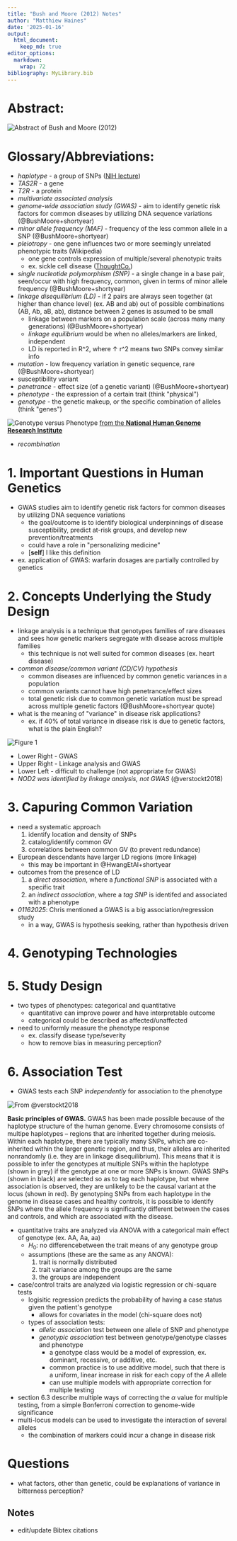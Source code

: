 ```yaml
---
title: "Bush and Moore (2012) Notes"
author: "Matthiew Haines"
date: '2025-01-16'
output: 
  html_document:
    keep_md: true
editor_options: 
  markdown: 
    wrap: 72
bibliography: MyLibrary.bib
---
```


# Abstract: 
![*Abstract of Bush and Moore (2012)*](C:/Users/Matthiew/Documents/Research/Candidacy/JournalClub/CandidacyJournalClub/Bush2012Abstract.png)  

# Glossary/Abbreviations:
- *haplotype* - a group of SNPs ([NIH lecture](https://youtu.be/HHvdupHgeFg?si=zvgAl1gHi0-YxVmt))  
- *TAS2R* - a gene  
- *T2R* - a protein  
- *multivariate associated analysis*  
- *genome-wide association study (GWAS)* - aim to identify genetic risk factors for common diseases by utilizing DNA sequence variations (@BushMoore+shortyear)  
- *minor allele frequency (MAF)* - frequency of the less common allele in a SNP (@BushMoore+shortyear)  
- *pleiotropy* - one gene influences two or more seemingly unrelated phenotypic traits (Wikipedia)
  + one gene controls expression of multiple/several phenotypic traits  
  + ex. sickle cell disease ([ThoughtCo.](https://www.thoughtco.com/pleiotropy-definition-4687155))
- *single nucleotide polymorphism (SNP)* - a single change in a base pair, seen/occur with high frequency, common, given in terms of minor allele frequency  (@BushMoore+shortyear)  
- *linkage disequilibrium (LD)* - if 2 pairs are always seen together (at higher than chance level) (ex. AB and ab) out of possible combinations (AB, Ab, aB, ab), distance between 2 genes is assumed to be small  
  + linkage between markers on a population scale (across many many generations) (@BushMoore+shortyear)
  + *linkage equilibrium* would be when no alleles/markers are linked, independent
  + LD is reported in R^2, where $\uparrow$ r^2 means two SNPs convey similar info
- *mutation* - low frequency variation in genetic sequence, rare (@BushMoore+shortyear)
- susceptibility variant
- *penetrance* - effect size (of a genetic variant) (@BushMoore+shortyear)
- *phenotype* - the expression of a certain trait (think "physical")
- *genotype* - the genetic makeup, or the specific combination of alleles (think "genes")

![Genotype versus Phenotype](C:/Users/Matthiew/Documents/Research/Candidacy/JournalClub/CandidacyJournalClub/Genotype.jpg)
[from the **National Human Genome Research Institute**](https://www.genome.gov/genetics-glossary/genotype)

- *recombination*


# 1. Important Questions in Human Genetics
- GWAS studies aim to identify genetic risk factors for common diseases by utilizing DNA sequence variations  
  + the goal/outcome is to identify biological underpinnings of disease susceptibility, predict at-risk groups, and develop new prevention/treatments
  + could have a role in "personalizing medicine"
  + [**self**] I like this definition
- ex. application of GWAS: warfarin dosages are partially controlled by genetics  

# 2. Concepts Underlying the Study Design  
- linkage analysis is a technique that genotypes families of rare diseases and sees how genetic markers segregate with disease across multiple families  
  + this technique is not well suited for common diseases (ex. heart disease)  
- *common disease/common variant (CD/CV) hypothesis*
  + common diseases are influenced by common genetic variances in a population
  + common variants cannot have high penetrance/effect sizes
  + total genetic risk due to common genetic variation must be spread across multiple genetic factors (@BushMoore+shortyear quote)
- what is the meaning of "variance" in disease risk applications?
  + ex. if 40% of total variance in disease risk is due to genetic factors, what is the plain English?


![**Figure 1**](https://cdn.ncbi.nlm.nih.gov/pmc/blobs/6e2a/3531285/2e868bea85f6/pcbi.1002822.g001.jpg)

  + Lower Right - GWAS  
  + Upper Right - Linkage analysis and GWAS
  + Lower Left - difficult to challenge (not appropriate for GWAS)
  + *NOD2 was identified by linkage analysis, not GWAS* (@verstockt2018)
  
# 3. Capuring Common Variation
- need a systematic approach
  1. identify location and density of SNPs
  2. catalog/identify common GV
  3. correlations between common GV (to prevent redundance)
- European descendants have larger LD regions (more linkage)
  + this may be important in @HwangEtAl+shortyear
- outcomes from the presence of LD  
  1. a *direct association*, where a *functional SNP* is associated with a specific trait
  2. an *indirect association*, where a *tag SNP* is identifed and associated with a phenotype
- *01162025*: Chris mentioned a GWAS is a big association/regression study
  + in a way, GWAS is hypothesis seeking, rather than hypothesis driven  
  
# 4. Genotyping Technologies
# 5. Study Design
- two types of phenotypes: categorical and quantitative
  + quantitative can improve power and have interpretable outcome
  + categorical could be described as affected/unaffected
- need to uniformly measure the phenotype response
  + ex. classify disease type/severity
  + how to remove bias in measuring perception?

# 6. Association Test
- GWAS tests each SNP *independently* for association to the phenotype  

![From @verstockt2018](C:/Users/Matthiew/Documents/Research/Candidacy/JournalClub/CandidacyJournalClub/QuantTraitGWAS.jpg)

**Basic principles of GWAS.** GWAS has been made possible because of the haplotype structure of the human genome. Every chromosome consists of multipe haplotypes – regions that are inherited together during meiosis. Within each haplotype, there are typically many SNPs, which are co-inherited within the larger genetic region, and thus, their alleles are inherited nonrandomly (i.e. they are in linkage disequilibrium). This means that it is possible to infer the genotypes at multiple SNPs within the haplotype (shown in grey) if the genotype at one or more SNPs is known. GWAS SNPs (shown in black) are selected so as to tag each haplotype, but where association is observed, they are unlikely to be the causal variant at the locus (shown in red). By genotyping SNPs from each haplotype in the genome in disease cases and healthy controls, it is possible to identify SNPs where the allele frequency is significantly different between the cases and controls, and which are associated with the disease.

- quantitative traits are analyzed via ANOVA with a categorical main effect of genotype (ex. AA, Aa, aa)  
  + $H_0$: no differencebetween the trait means of any genotype group
  + assumptions (these are the same as any ANOVA): 
    1. trait is normally distributed
    2. trait variance among the groups are the same
    3. the groups are independent
- case/control traits are analyzed via logistic regression or chi-square tests
  + logisitic regression predicts the probability of having a case status given the patient's genotype
    + allows for covariates in the model (chi-square does not)
  - types of association tests:
    + *allelic association* test between one allele of SNP and phenotype
    + *genotypic association* test between genotype/genotype classes and phenotype
      + a genotype class would be a model of expression, ex. dominant, recessive, or additive, etc.  
      + common practice is to use additive model, such that there is a uniform, linear increase in risk for each copy of the *A* allele
      + can use multiple models with appropriate correction for multiple testing
- section 6.3 describe multiple ways of correcting the $\alpha$ value for multiple testing, from a simple Bonferroni correction to genome-wide significance
- multi-locus models can be used to investigate the interaction of several alleles
  + the combination of markers could incur a change in disease risk

# Questions
- what factors, other than genetic, could be explanations of variance in bitterness perception?
  
## Notes
- edit/update Bibtex citations
